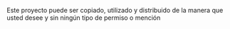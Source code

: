 Este proyecto puede ser copiado, utilizado y distribuido de la manera que usted desee y sin ningún tipo de permiso o mención